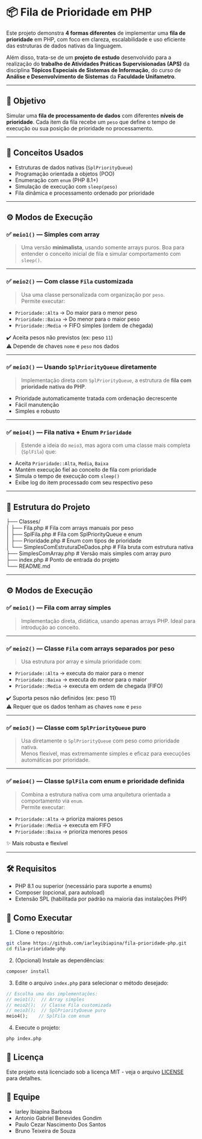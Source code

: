 # 📦 Fila de Prioridade em PHP

Este projeto demonstra **4 formas diferentes** de implementar uma **fila de prioridade** em PHP, com foco em clareza, escalabilidade e uso eficiente das estruturas de dados nativas da linguagem.

Além disso, trata-se de um **projeto de estudo** desenvolvido para a realização do **trabalho de Atividades Práticas Supervisionadas (APS)** da disciplina **Tópicos Especiais de Sistemas de Informação**, do curso de **Análise e Desenvolvimento de Sistemas** da **Faculdade Unifametro**.

---

## 🚀 Objetivo

Simular uma **fila de processamento de dados** com diferentes **níveis de prioridade**. Cada item da fila recebe um `peso` que define o tempo de execução ou sua posição de prioridade no processamento.

---

## 🧠 Conceitos Usados

- Estruturas de dados nativas (`SplPriorityQueue`)
- Programação orientada a objetos (POO)
- Enumeração com `enum` (PHP 8.1+)
- Simulação de execução com `sleep(peso)`
- Fila dinâmica e processamento ordenado por prioridade

---

## ⚙️ Modos de Execução

### ✅ `meio1()` — Simples com array

> Uma versão **minimalista**, usando somente arrays puros. Boa para entender o conceito inicial de fila e simular comportamento com `sleep()`.

---

### ✅ `meio2()` — Com classe `Fila` customizada

> Usa uma classe personalizada com organização por `peso`.  
> Permite executar:
- `Prioridade::Alta` → Do maior para o menor peso
- `Prioridade::Baixa` → Do menor para o maior peso
- `Prioridade::Media` → FIFO simples (ordem de chegada)

✔️ Aceita pesos não previstos (ex: peso `11`)  
⚠️ Depende de chaves `nome` e `peso` nos dados

---

### ✅ `meio3()` — Usando `SplPriorityQueue` diretamente

> Implementação direta com `SplPriorityQueue`, a estrutura de **fila com prioridade nativa do PHP**.

- Prioridade automaticamente tratada com ordenação decrescente
- Fácil manutenção
- Simples e robusto

---

### ✅ `meio4()` — Fila nativa + Enum `Prioridade`

> Estende a ideia do `meio3`, mas agora com uma classe mais completa (`SplFila`) que:
- Aceita `Prioridade::Alta`, `Media`, `Baixa`
- Mantém execução fiel ao conceito de fila com prioridade
- Simula o tempo de execução com `sleep()`
- Exibe log do item processado com seu respectivo peso

---

## 📂 Estrutura do Projeto

├── Classes/ <br>
│ ├── Fila.php # Fila com arrays manuais por peso <br>
│ ├── SplFila.php # Fila com SplPriorityQueue e enum <br>
│ ├── Prioridade.php # Enum com tipos de prioridade <br>
│ └── SimplesComEstruturaDeDados.php # Fila bruta com   estrutura nativa <br>
├── SimplesComArray.php # Versão mais simples com array puro <br>
├── index.php # Ponto de entrada do projeto <br>
└── README.md<br>

---

## ⚙️ Modos de Execução

### ✅ `meio1()` — Fila com array simples

> Implementação direta, didática, usando apenas arrays PHP. Ideal para introdução ao conceito.

---

### ✅ `meio2()` — Classe `Fila` com arrays separados por peso

> Usa estrutura por array e simula prioridade com:
- `Prioridade::Alta` → executa do maior para o menor
- `Prioridade::Baixa` → executa do menor para o maior
- `Prioridade::Media` → executa em ordem de chegada (FIFO)

✔️ Suporta pesos não definidos (ex: peso 11)  
⚠️ Requer que os dados tenham as chaves `nome` e `peso`

---

### ✅ `meio3()` — Classe com `SplPriorityQueue` puro

> Usa diretamente o `SplPriorityQueue` com peso como prioridade nativa.  
Menos flexível, mas extremamente simples e eficaz para execuções automáticas por prioridade.

---

### ✅ `meio4()` — Classe `SplFila` com enum e prioridade definida

> Combina a estrutura nativa com uma arquitetura orientada a comportamento via `enum`.  
Permite executar:

- `Prioridade::Alta` → prioriza maiores pesos
- `Prioridade::Media` → executa em FIFO
- `Prioridade::Baixa` → prioriza menores pesos

✨ Mais robusta e flexível

---

## 🛠️ Requisitos

- PHP 8.1 ou superior (necessário para suporte a enums)
- Composer (opcional, para autoload)
- Extensão SPL (habilitada por padrão na maioria das instalações PHP)

## 🚀 Como Executar

1. Clone o repositório:

```bash
git clone https://github.com/iarleyibiapina/fila-prioridade-php.git
cd fila-prioridade-php
```

2. (Opcional) Instale as dependências:

```bash
composer install
```

3. Edite o arquivo `index.php` para selecionar o método desejado:

```php
// Escolha uma das implementações:
// meio1();  // Array simples
// meio2();  // Classe Fila customizada
// meio3();  // SplPriorityQueue puro
meio4();    // SplFila com enum
```

4. Execute o projeto:

```bash
php index.php
```

## 📜 Licença

Este projeto está licenciado sob a licença MIT - veja o arquivo [LICENSE](LICENSE) para detalhes.

## 👥 Equipe

- Iarley Ibiapina Barbosa
- Antonio Gabriel Benevides Gondim
- Paulo Cezar Nascimento Dos Santos
- Bruno Teixeira de Souza
